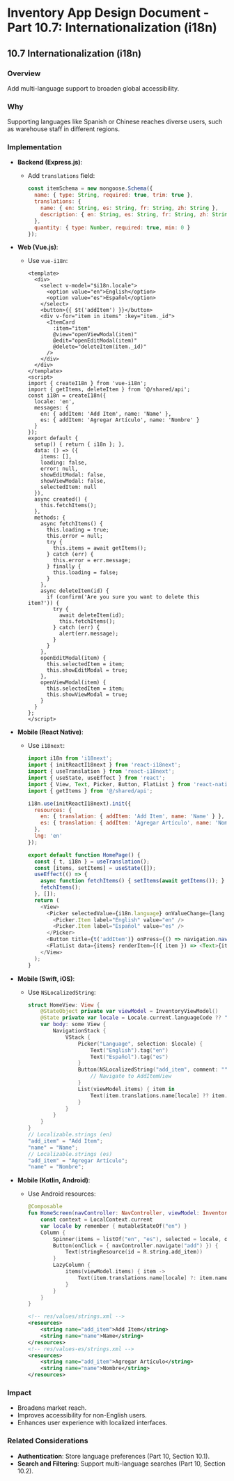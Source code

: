 # Inventory App Design Document - Part 10.7: Internationalization (i18n)

## 10.7 Internationalization (i18n)

### Overview
Add multi-language support to broaden global accessibility.

### Why
Supporting languages like Spanish or Chinese reaches diverse users, such as warehouse staff in different regions.

### Implementation
- **Backend (Express.js)**:
  - Add `translations` field:
    ```javascript
    const itemSchema = new mongoose.Schema({
      name: { type: String, required: true, trim: true },
      translations: {
        name: { en: String, es: String, fr: String, zh: String },
        description: { en: String, es: String, fr: String, zh: String }
      },
      quantity: { type: Number, required: true, min: 0 }
    });
    ```

- **Web (Vue.js)**:
  - Use `vue-i18n`:
    ```vue
    <template>
      <div>
        <select v-model="$i18n.locale">
          <option value="en">English</option>
          <option value="es">Español</option>
        </select>
        <button>{{ $t('addItem') }}</button>
        <div v-for="item in items" :key="item._id">
          <ItemCard
            :item="item"
            @view="openViewModal(item)"
            @edit="openEditModal(item)"
            @delete="deleteItem(item._id)"
          />
        </div>
      </div>
    </template>
    <script>
    import { createI18n } from 'vue-i18n';
    import { getItems, deleteItem } from '@/shared/api';
    const i18n = createI18n({
      locale: 'en',
      messages: {
        en: { addItem: 'Add Item', name: 'Name' },
        es: { addItem: 'Agregar Artículo', name: 'Nombre' }
      }
    });
    export default {
      setup() { return { i18n }; },
      data: () => ({
        items: [],
        loading: false,
        error: null,
        showEditModal: false,
        showViewModal: false,
        selectedItem: null
      }),
      async created() {
        this.fetchItems();
      },
      methods: {
        async fetchItems() {
          this.loading = true;
          this.error = null;
          try {
            this.items = await getItems();
          } catch (err) {
            this.error = err.message;
          } finally {
            this.loading = false;
          }
        },
        async deleteItem(id) {
          if (confirm('Are you sure you want to delete this item?')) {
            try {
              await deleteItem(id);
              this.fetchItems();
            } catch (err) {
              alert(err.message);
            }
          }
        },
        openEditModal(item) {
          this.selectedItem = item;
          this.showEditModal = true;
        },
        openViewModal(item) {
          this.selectedItem = item;
          this.showViewModal = true;
        }
      }
    };
    </script>
    ```

- **Mobile (React Native)**:
  - Use `i18next`:
    ```javascript
    import i18n from 'i18next';
    import { initReactI18next } from 'react-i18next';
    import { useTranslation } from 'react-i18next';
    import { useState, useEffect } from 'react';
    import { View, Text, Picker, Button, FlatList } from 'react-native';
    import { getItems } from '@/shared/api';

    i18n.use(initReactI18next).init({
      resources: {
        en: { translation: { addItem: 'Add Item', name: 'Name' } },
        es: { translation: { addItem: 'Agregar Artículo', name: 'Nombre' } }
      },
      lng: 'en'
    });

    export default function HomePage() {
      const { t, i18n } = useTranslation();
      const [items, setItems] = useState([]);
      useEffect(() => {
        async function fetchItems() { setItems(await getItems()); }
        fetchItems();
      }, []);
      return (
        <View>
          <Picker selectedValue={i18n.language} onValueChange={lang => i18n.changeLanguage(lang)}>
            <Picker.Item label="English" value="en" />
            <Picker.Item label="Español" value="es" />
          </Picker>
          <Button title={t('addItem')} onPress={() => navigation.navigate('AddItem')} />
          <FlatList data={items} renderItem={({ item }) => <Text>{item.translations.name[i18n.language]}</Text>} />
        </View>
      );
    }
    ```

- **Mobile (Swift, iOS)**:
  - Use `NSLocalizedString`:
    ```swift
    struct HomeView: View {
        @StateObject private var viewModel = InventoryViewModel()
        @State private var locale = Locale.current.languageCode ?? "en"
        var body: some View {
            NavigationStack {
                VStack {
                    Picker("Language", selection: $locale) {
                        Text("English").tag("en")
                        Text("Español").tag("es")
                    }
                    Button(NSLocalizedString("add_item", comment: "")) {
                        // Navigate to AddItemView
                    }
                    List(viewModel.items) { item in
                        Text(item.translations.name[locale] ?? item.name)
                    }
                }
            }
        }
    }
    // Localizable.strings (en)
    "add_item" = "Add Item";
    "name" = "Name";
    // Localizable.strings (es)
    "add_item" = "Agregar Artículo";
    "name" = "Nombre";
    ```

- **Mobile (Kotlin, Android)**:
  - Use Android resources:
    ```kotlin
    @Composable
    fun HomeScreen(navController: NavController, viewModel: InventoryViewModel = viewModel()) {
        const context = LocalContext.current
        var locale by remember { mutableStateOf("en") }
        Column {
            Spinner(items = listOf("en", "es"), selected = locale, onSelected = { locale = it })
            Button(onClick = { navController.navigate("add") }) {
                Text(stringResource(id = R.string.add_item))
            }
            LazyColumn {
                items(viewModel.items) { item ->
                    Text(item.translations.name[locale] ?: item.name)
                }
            }
        }
    }
    ```
    ```xml
    <!-- res/values/strings.xml -->
    <resources>
        <string name="add_item">Add Item</string>
        <string name="name">Name</string>
    </resources>
    <!-- res/values-es/strings.xml -->
    <resources>
        <string name="add_item">Agregar Artículo</string>
        <string name="name">Nombre</string>
    </resources>
    ```

### Impact
- Broadens market reach.
- Improves accessibility for non-English users.
- Enhances user experience with localized interfaces.

### Related Considerations
- **Authentication**: Store language preferences (Part 10, Section 10.1).
- **Search and Filtering**: Support multi-language searches (Part 10, Section 10.2).